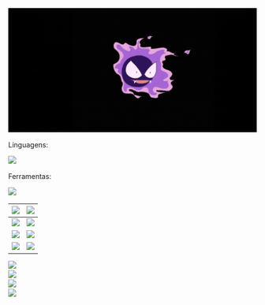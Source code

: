 <div>
  <img src="https://github.com/phfuark/phfuark/blob/main/Banner.gif" alt="Banner" style="max-width: 100%; height: auto;">
</div>

<div>
  <p>Linguagens:</p>
  <img src="https://skillicons.dev/icons?i=py,html,css,js,java,cpp" />  
</div> 

<div>
  <p>Ferramentas:</p>
  <img src="https://skillicons.dev/icons?i=arduino,discord,git,github,gmail,idea,linkedin,notion,pycharm,vscode,windows" />  
</div> 


| <img src="https://skillicons.dev/icons?i=py">   | <img src="https://geps.dev/progress/32?dangerColor=8334eb&warningColor=8334eb&successColor=8334eb"> |
|-------------------------------------------------|----------------------------------------------------------------------------------------------------:|
| <img src="https://skillicons.dev/icons?i=html"> | <img src="https://geps.dev/progress/32?dangerColor=8334eb&warningColor=8334eb&successColor=8334eb"> |
| <img src="https://skillicons.dev/icons?i=css">  | <img src="https://geps.dev/progress/32?dangerColor=8334eb&warningColor=8334eb&successColor=8334eb"> |
| <img src="https://skillicons.dev/icons?i=js">   | <img src="https://geps.dev/progress/32?dangerColor=8334eb&warningColor=8334eb&successColor=8334eb"> |


  <div>
    <img src="https://geps.dev/progress/32?dangerColor=8334eb&warningColor=8334eb&successColor=8334eb">
  </div>

  <div>
    <img src="https://geps.dev/progress/32?dangerColor=8334eb&warningColor=8334eb&successColor=8334eb">
  </div>

  <div>
    <img src="https://geps.dev/progress/32?dangerColor=8334eb&warningColor=8334eb&successColor=8334eb">  
  </div>

  <div>
    <img src="https://geps.dev/progress/32?dangerColor=8334eb&warningColor=8334eb&successColor=8334eb">
  </div>
</div>


